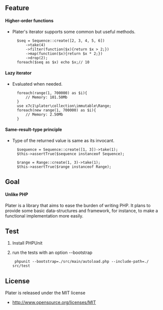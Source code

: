 Feature
--------
#### Higher-order functions ####

* Plater's iterator supports some common but useful methods.

        $seq = Sequence::create([2, 3, 4, 5, 6])
            ->take(4)
            ->filter(function($x){return $x > 2;})
            ->map(function($x){return $x * 2;})
            ->drop(2); 
        foreach($seq as $x) echo $x;// 10

#### Lazy iterator ####

* Evaluated when needed.

        foreach(range(1, 700000) as $i){
            // Memory: 101.50Mb
        }
        use x7c1\plater\collection\immutable\Range;
        foreach(new range(1, 700000) as $i){
            // Memory: 2.50Mb
        }

#### Same-result-type principle ####

* Type of the returned value is same as its invocant.

        $sequence = Sequence::create([1, 3])->take(1);
        $this->assertTrue($sequence instanceof Sequence);
        
        $range = Range::create(1, 3)->take(1);
        $this->assertTrue($range instanceof Range);

Goal
--------
#### Unlike PHP ####

Plater is a library that aims to ease the burden of writing PHP.
It plans to provide some basic data-structures and framework, 
for instance, to make a functional implementation more easily.

Test
--------

1. Install PHPUnit

2. run the tests with an option --bootstrap

        phpunit --bootstrap=./src/main/autoload.php --include-path=./ src/test
        
License
--------

Plater is released under the MIT license

* http://www.opensource.org/licenses/MIT
